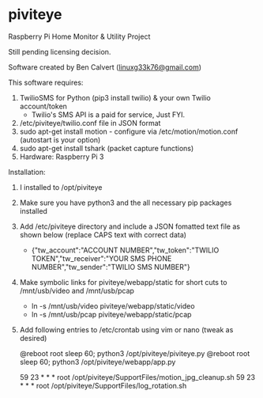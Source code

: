 # piviteye
Raspberry Pi Home Monitor &amp; Utility Project

Still pending licensing decision.

Software created by Ben Calvert (linuxg33k76@gmail.com)

This software requires:

1.  TwilioSMS for Python (pip3 install twilio) & your own Twilio account/token
    - Twilio's SMS API is a paid for service, Just FYI.
2.  /etc/piviteye/twilio.conf file in JSON format
3.  sudo apt-get install motion - configure via /etc/motion/motion.conf (autostart is your option)
4.  sudo apt-get install tshark (packet capture functions)
4.  Hardware:  Raspberry Pi 3

Installation:

1.  I installed to /opt/piviteye
2.  Make sure you have python3 and the all necessary pip packages installed
3.  Add /etc/piviteye directory and include a JSON fomatted text file as shown below (replace CAPS text with correct data)
    - {"tw_account":"ACCOUNT NUMBER","tw_token":"TWILIO TOKEN","tw_receiver":"YOUR SMS PHONE NUMBER","tw_sender":"TWILIO SMS NUMBER"}
4.  Make symbolic links for piviteye/webapp/static for short cuts to /mnt/usb/video and /mnt/usb/pcap
    - ln -s /mnt/usb/video piviteye/webapp/static/video
    - ln -s /mnt/usb/pcap piviteye/webapp/static/pcap
5.  Add following entries to /etc/crontab using vim or nano (tweak as desired)
    
    @reboot 	root	sleep 60; python3 /opt/piviteye/piviteye.py
    @reboot 	root	sleep 60; python3 /opt/piviteye/webapp/app.py

    59 23 	* * * 	root	/opt/piviteye/SupportFiles/motion_jpg_cleanup.sh
    59 23   * * *   root    /opt/piviteye/SupportFiles/log_rotation.sh



